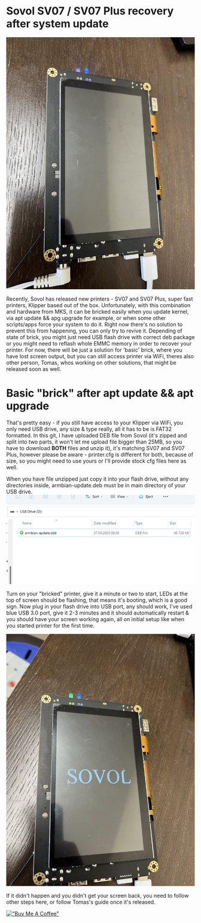 # Sovol SV07 / SV07 Plus recovery after system update

![brick](img/brick.jpg)

Recently, Sovol has released new printers - SV07 and SV07 Plus, super fast printers, Klipper based out of the box. Unfortunately, with this combination and hardware from MKS, it can be bricked easily when you update kernel, via apt update && apg upgrade for example, or when some other scripts/apps force your system to do it.
Right now there's no solution to prevent this from happening, you can only try to revive it. Depending of state of brick, you might just need USB flash drive with correct deb package or you might need to reflash whole EMMC memory in order to recover your printer. For now, there will be just a solution for 'basic' brick, where you have lost screen output, but you can still access printer via WiFi, theres also other person, Tomas, whos working on other solutions, that might be released soon as well.

# Basic "brick" after apt update && apt upgrade

That's pretty easy - if you still have access to your Klipper via WiFi, you only need USB drive, any size & type really, all it has to be is FAT32 formatted.
In this git, I have uploaded DEB file from Sovol (it's zipped and split into two parts, it won't let me upload file bigger than 25MB, so you have to download **BOTH** files and unzip it), it's matching SV07 and SV07 Plus, however please be aware - printer.cfg is different for both, because of size, so you might need to use yours or I'll provide stock cfg files here as well.

When you have file unzipped just copy it into your flash drive, without any directories inside, armbian-update.deb must be in main directory of your USB drive.
![usb1](img/usb1.png)

Turn on your "bricked" printer, give it a minute or two to start, LEDs at the top of screen should be flashing, that means it's booting, which is a good sign. Now plug in your flash drive into USB port, any should work, I've used blue USB 3.0 port, give it 2-3 minutes and it should automatically restart & you should have your screen working again, all on initial setup like when you started printer for the first time.

![welcome](img/welcome.jpg)

If it didn't happen and you didn't get your screen back, you need to follow other steps here, or follow Tomas's guide once it's released.


[!["Buy Me A Coffee"](https://www.buymeacoffee.com/assets/img/custom_images/orange_img.png)](https://www.buymeacoffee.com/fryc88)
